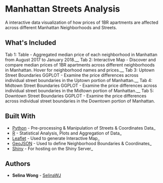 # Manhattan Streets Analysis
A interactive data visualization of how prices of 1BR apartments are affected across different Manhattan Neighborhoods and Streets.

## What's Included
Tab 1: Table - Aggregated median price of each neighborhood in Manhattan from August 2017 to January 2018.__
Tab 2: Interactive Map - Discover and compare median prices of 1BR apartments across different neighborhoods in Manhattan. Hover for neighborhood names and prices.__
Tab 3: Uptown Street Boundaries GGPLOT - Examine the price differences across individual street boundaries in the Uptown portion of Manhattan.__
Tab 4: Midtown Street Boundaries GGPLOT - Examine the price differences across individual street boundaries in the Midtown portion of Manhattan.__
Tab 5: Downtown Street Boundaries GGPLOT - Examine the price differences across individual street boundaries in the Downtown portion of Manhattan.

## Built With
* [Python](https://www.python.org/) - Pre-processing & Manipulation of Streets & Coordinates Data_
* [R](https://www.r-project.org/) - Statistical Analysis, Plots and Aggregation of Data_
* [Leaflet](http://leafletjs.com/) - Used to generate Interactive Map_
* [GeoJSON](http://geojson.io/) - Used to define Neighborhood Boundaries & Coordinates_
* [Shiny](https://shiny.rstudio.com/) - For hosting on the Shiny Server_

## Authors

* **Selina Wong** - [SelinaWJ](https://github.com/SelinaWJ)
